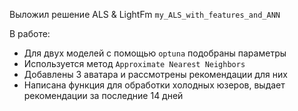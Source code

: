 Выложил решение ALS & LightFm `my_ALS_with_features_and_ANN`

В работе: 
* Для двух моделей с помощью `optuna` подобраны параметры
* Используется метод `Approximate Nearest Neighbors`
* Добавлены 3 аватара и рассмотрены рекомендации для них
* Написана функция для обработки холодных юзеров, выдает рекомендации за последние 14 дней
